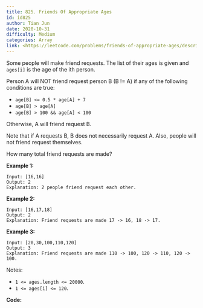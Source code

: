 ```yaml
---
title: 825. Friends Of Appropriate Ages
id: id825
author: Tian Jun
date: 2020-10-31
difficulty: Medium
categories: Array
link: <https://leetcode.com/problems/friends-of-appropriate-ages/description/>
---
```


Some people will make friend requests. The list of their ages is given and
`ages[i]` is the age of the ith person.

Person A will NOT friend request person B (B != A) if any of the following
conditions are true:

  * `age[B] <= 0.5 * age[A] + 7`
  * `age[B] > age[A]`
  * `age[B] > 100 && age[A] < 100`

Otherwise, A will friend request B.

Note that if A requests B, B does not necessarily request A.  Also, people
will not friend request themselves.

How many total friend requests are made?

**Example 1:**
            
	Input: [16,16]    
	Output: 2    
	Explanation: 2 people friend request each other.    

**Example 2:**
            
	Input: [16,17,18]    
	Output: 2    
	Explanation: Friend requests are made 17 -> 16, 18 -> 17.

**Example 3:**
            
	Input: [20,30,100,110,120]    
	Output: 3    
	Explanation: Friend requests are made 110 -> 100, 120 -> 110, 120 -> 100.    



Notes:

  * `1 <= ages.length <= 20000`.
  * `1 <= ages[i] <= 120`.


**Code:**
